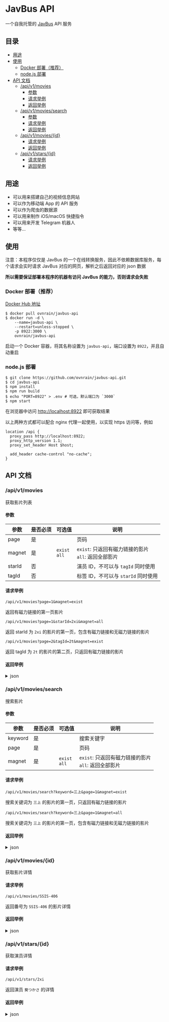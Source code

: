 # JavBus API <!-- omit in toc -->

一个自我托管的 [JavBus](https://www.javbus.com) API 服务

## 目录 <!-- omit in toc -->

- [用途](#用途)
- [使用](#使用)
  - [Docker 部署（推荐）](#docker-部署推荐)
  - [node.js 部署](#nodejs-部署)
- [API 文档](#api-文档)
  - [/api/v1/movies](#apiv1movies)
    - [参数](#参数)
    - [请求举例](#请求举例)
    - [返回举例](#返回举例)
  - [/api/v1/movies/search](#apiv1moviessearch)
    - [参数](#参数-1)
    - [请求举例](#请求举例-1)
    - [返回举例](#返回举例-1)
  - [/api/v1/movies/{id}](#apiv1moviesid)
    - [请求举例](#请求举例-2)
    - [返回举例](#返回举例-2)
  - [/api/v1/stars/{id}](#apiv1starsid)
    - [请求举例](#请求举例-3)
    - [返回举例](#返回举例-3)

## 用途

- 可以用来搭建自己的视频信息网站
- 可以作为移动端 App 的 API 服务
- 可以作为爬虫的数据源
- 可以用来制作 iOS/macOS 快捷指令
- 可以用来开发 Telegram 机器人
- 等等...

## 使用

注意：本程序仅仅是 JavBus 的一个在线转换服务，因此不依赖数据库服务，每个请求会实时请求 JavBus 对应的网页，解析之后返回对应的 json 数据

**所以需要保证部署本程序的机器有访问 JavBus 的能力，否则请求会失败**

### Docker 部署（推荐）

[Docker Hub 地址](https://hub.docker.com/r/ovnrain/javbus-api)

```shell
$ docker pull ovnrain/javbus-api
$ docker run -d \
    --name=javbus-api \
    --restart=unless-stopped \
    -p 8922:3000 \
    ovnrain/javbus-api
```

启动一个 Docker 容器，将其名称设置为 `javbus-api`，端口设置为 `8922`，并且自动重启

### node.js 部署

```shell
$ git clone https://github.com/ovnrain/javbus-api.git
$ cd javbus-api
$ npm install
$ npm run build
$ echo "PORT=8922" > .env # 可选，默认端口为 `3000`
$ npm start
```

在浏览器中访问 [http://localhost:8922](http://localhost:8922) 即可获取结果

以上两种方式都可以配合 nginx 代理一起使用，以实现 https 访问等，例如

```nginx
location /api {
  proxy_pass http://localhost:8922;
  proxy_http_version 1.1;
  proxy_set_header Host $host;

  add_header cache-control "no-cache";
}
```

## API 文档

### /api/v1/movies

获取影片列表

#### 参数

| 参数   | 是否必须 | 可选值             | 说明                                                     |
| ------ | -------- | ------------------ | -------------------------------------------------------- |
| page   | 是       |                    | 页码                                                     |
| magnet | 是       | `exist`<br />`all` | `exist`: 只返回有磁力链接的影片<br />`all`: 返回全部影片 |
| starId | 否       |                    | 演员 ID，不可以与 `tagId` 同时使用                       |
| tagId  | 否       |                    | 标签 ID，不可以与 `starId` 同时使用                      |

#### 请求举例

    /api/v1/movies?page=1&magnet=exist

返回有磁力链接的第一页影片

    /api/v1/movies?page=1&starId=2xi&magnet=all

返回 starId 为 `2xi` 的影片的第一页，包含有磁力链接和无磁力链接的影片

    /api/v1/movies?page=2&tagId=2t&magnet=exist

返回 tagId 为 `2t` 的影片的第二页，只返回有磁力链接的影片

#### 返回举例

<details>
<summary>json</summary>

```json
{
  // 影片列表
  "movies": [
    {
      "date": "2022-07-21",
      "id": "DLDSS-097",
      "img": "https://www.javbus.com/pics/thumb/915m.jpg",
      "title": "谷間を魅せつけ視線で誘惑。僕の思春期、毎日セックスをしてくれた姉が今…",
      "tags": ["高清", "昨日新種"]
    }
    // ...
  ],
  // 分页信息
  "pagination": {
    "currentPage": 1,
    "hasNextPage": true,
    "nextPage": 2,
    "pages": [1, 2, 3, 4, 5, 6, 7, 8, 9, 10]
  },
  // 演员信息，注意：只有在请求参数包含 starId 时才会返回
  "star": {
    "avatar": "https://www.javbus.com/pics/actress/2xi_a.jpg",
    "id": "2xi",
    "name": "葵つかさ",
    "birthday": "1990-08-14",
    "age": "31",
    "height": "163cm",
    "bust": "88cm",
    "waistline": "58cm",
    "hipline": "86cm",
    "birthplace": "大阪府",
    "hobby": "ジョギング、ジャズ鑑賞、アルトサックス、ピアノ、一輪車"
  },
  // 标签信息，注意：只有在请求参数包含 tagId 时才会返回
  "tag": {
    "tagId": "2t",
    "tagName": "花癡"
  }
}
```

</details>

### /api/v1/movies/search

搜索影片

#### 参数

| 参数    | 是否必须 | 可选值             | 说明                                                     |
| ------- | -------- | ------------------ | -------------------------------------------------------- |
| keyword | 是       |                    | 搜索关键字                                               |
| page    | 是       |                    | 页码                                                     |
| magnet  | 是       | `exist`<br />`all` | `exist`: 只返回有磁力链接的影片<br />`all`: 返回全部影片 |

#### 请求举例

    /api/v1/movies/search?keyword=三上&page=1&magnet=exist

搜索关键词为 `三上` 的影片的第一页，只返回有磁力链接的影片

    /api/v1/movies/search?keyword=三上&page=1&magnet=all

搜索关键词为 `三上` 的影片的第一页，包含有磁力链接和无磁力链接的影片

#### 返回举例

<details>
<summary>json</summary>

```json
{
  // 影片列表
  "movies": [
    {
      "date": "2020-08-15",
      "id": "SSNI-845",
      "img": "https://www.javbus.com/pics/thumb/7t44.jpg",
      "title": "彼女の姉は美人で巨乳しかもドS！大胆M性感プレイでなす術もなくヌキまくられるドMな僕。 三上悠亜",
      "tags": ["高清", "字幕"]
    }
    // ...
  ],
  // 分页信息
  "pagination": {
    "currentPage": 2,
    "hasNextPage": true,
    "nextPage": 3,
    "pages": [1, 2, 3, 4, 5]
  },
  "keyword": "三上"
}
```

</details>

### /api/v1/movies/{id}

获取影片详情

#### 请求举例

    /api/v1/movies/SSIS-406

返回番号为 `SSIS-406` 的影片详情

#### 返回举例

<details>
<summary>json</summary>

```json
{
  "id": "SSIS-406",
  "title": "SSIS-406 才色兼備な女上司が思う存分に羽目を外し僕を連れ回す【週末限定】裏顔デート 葵つかさ",
  "img": "https://www.javbus.com/pics/cover/8xnc_b.jpg",
  // 封面大图尺寸
  "imageSize": {
    "width": 800,
    "height": 538
  },
  "date": "2022-05-20",
  // 影片时长
  "videoLength": 120,
  "director": {
    "directorId": "hh",
    "directorName": "五右衛門"
  },
  "producer": {
    "producerId": "7q",
    "producerName": "エスワン ナンバーワンスタイル"
  },
  "publisher": {
    "publisherId": "9x",
    "publisherName": "S1 NO.1 STYLE"
  },
  "series": {
    "seriesId": "xx",
    "seriesName": "xx"
  },
  "tags": [
    {
      "tagId": "e",
      "tagName": "巨乳"
    }
    // ...
  ],
  // 演员信息，一部影片可能包含多个演员
  "stars": [
    {
      "starId": "2xi",
      "starName": "葵つかさ"
    }
  ],
  // 磁力链接列表
  "magnets": [
    {
      "link": "magnet:?xt=urn:btih:A6D7C90FAB7E4223C61425A2E4CDF9E503CEDAA2&dn=SSIS-406-C",
      // 是否高清
      "isHD": true,
      "title": "SSIS-406-C",
      "size": "5.46GB",
      // bytes
      "numberSize": 5862630359,
      "shareDate": "2022-05-20",
      // 是否包含字幕
      "hasSubtitle": true
    }
    // ...
  ],
  // 影片预览图
  "samples": [
    {
      "alt": "SSIS-406 才色兼備な女上司が思う存分に羽目を外し僕を連れ回す【週末限定】裏顔デート 葵つかさ - 樣品圖像 - 1",
      "id": "8xnc_1",
      // 大图
      "src": "https://pics.dmm.co.jp/digital/video/ssis00406/ssis00406jp-1.jpg",
      // 缩略图
      "thumbnail": "https://www.javbus.com/pics/sample/8xnc_1.jpg"
    }
    // ...
  ]
}
```

</details>

### /api/v1/stars/{id}

获取演员详情

#### 请求举例

    /api/v1/stars/2xi

返回演员 `葵つかさ` 的详情

#### 返回举例

<details>
<summary>json</summary>

```json
{
  "avatar": "https://www.javbus.com/pics/actress/2xi_a.jpg",
  "id": "2xi",
  "name": "葵つかさ",
  "birthday": "1990-08-14",
  "age": "32",
  "height": "163cm",
  "bust": "88cm",
  "waistline": "58cm",
  "hipline": "86cm",
  "birthplace": "大阪府",
  "hobby": "ジョギング、ジャズ鑑賞、アルトサックス、ピアノ、一輪車"
}
```

</details>
